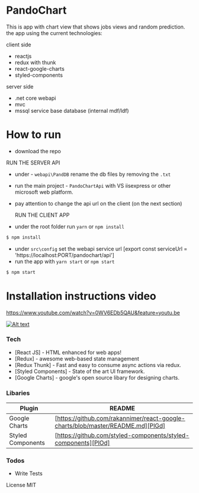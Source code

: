 # PandoChart

This is app with chart view that shows jobs views and random prediction.
the app using the current technologies:

client side
  - reactjs
  - redux with thunk
  - react-google-charts
  - styled-components
 
server side
- .net core webapi
- mvc
- mssql service base database (internal mdf/ldf)


# How to run

  - download the repo
  
  RUN THE SERVER API
  - under - `webapi\PandDB`
    rename the db files by removing the `.txt`
- run the main project - `PandoChartApi` with VS iisexpress or other microsoft web platform.
- pay attention to change the api url on the client (on the next section)
 
  RUN THE CLIENT APP
- under the root folder run `yarn` or `npm install`
```sh
$ npm install 
```
- under `src\config` set the webapi service url 
  [export const serviceUrl = 'https://localhost:PORT/pandochart/api']
- run the app with `yarn start` or `npm start`
```sh
$ npm start 
```

# Installation instructions video
https://www.youtube.com/watch?v=0WV6EDb5QAU&feature=youtu.be

[![Alt text](https://i9.ytimg.com/vi/0WV6EDb5QAU/maxresdefault.jpg?time=1593325927301&sqp=COjx4PcF&rs=AOn4CLCiPAAkzeOw6Bb_-JYfTC-72vT6eQ)](https://www.youtube.com/watch?v=0WV6EDb5QAU&feature=youtu.be)


### Tech

* [React JS] - HTML enhanced for web apps!
* [Redux] - awesome web-based state management
* [Redux Thunk] - Fast and easy to consume async actions via redux.
* [Styled Components] - State of the art UI framework.
* [Google Charts] - google's open  source libary for designing charts.


### Libaries

| Plugin | README |
| ------ | ------ |
| Google Charts | [https://github.com/rakannimer/react-google-charts/blob/master/README.md][PlGd] |
| Styled Components | [https://github.com/styled-components/styled-components][PlOd] |

### Todos
 - Write  Tests

License
MIT
